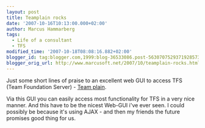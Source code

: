 ```yaml
---
layout: post
title: Teamplain rocks
date: '2007-10-16T10:13:00.000+02:00'
author: Marcus Hammarberg
tags:
  - Life of a consultant
  - TFS
modified_time: '2007-10-18T08:08:16.882+02:00'
blogger_id: tag:blogger.com,1999:blog-36533086.post-5630707529371928573
blogger_orig_url: http://www.marcusoft.net/2007/10/teamplain-rocks.html
---
```


Just some short lines of praise to an excellent web GUI to
access TFS (Team Foundation Server) - [Team
plain](http://www.teamplain.com/).

Via this GUI you can easily access most
functionality for TFS in a very nice manner. And this
have to be the nicest Web-GUI i've ever seen. I could possibly be
because it's using AJAX - and
then my friends the future promises good thing for us.
